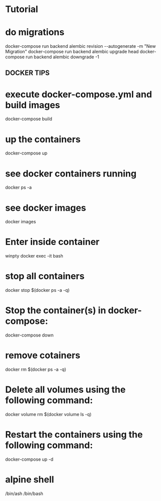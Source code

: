 # Tutorial

# do migrations 
docker-compose run backend alembic revision --autogenerate -m "New Migration"
docker-compose run backend alembic upgrade head
docker-compose run backend alembic downgrade -1


## DOCKER TIPS
# execute docker-compose.yml and build images
docker-compose build
# up the containers
docker-compose up
# see docker containers running 
docker ps -a
# see docker images
docker images
# Enter inside container
winpty docker exec -it <docker-image-id> bash
# stop all containers
docker stop $(docker ps -a -q)
# Stop the container(s) in docker-compose:
docker-compose down
# remove cotainers
docker rm $(docker ps -a -q)
# Delete all volumes using the following command:
docker volume rm $(docker volume ls -q)
# Restart the containers using the following command:
docker-compose up -d

# alpine shell 
/bin/ash
/bin/bash